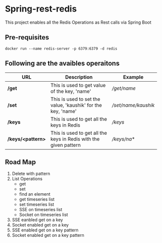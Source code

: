 # Spring-rest-redis
This project enables all the Redis Operations as Rest calls via Spring Boot

## Pre-requisites
```shell
docker run --name redis-server -p 6379:6379 -d redis
```

## Following are the avaibles operaitons
URL | Description | Example
--- | --- | ---
**/get** | This is used to get value of the key, 'name' | */get/name*
**/set** | This is used to set the value, 'kaushik' for the key, 'name' | */set/name/kaushik*
**/keys** | This is used to get all the keys in Redis | */keys*
**/keys/\<pattern\>** | This is used to get all the keys in Redis with the given pattern | */keys/na**

## Road Map
1. Delete with pattern
2. List Operations
    * get
    * set
    * find an element
    * get timeseries list
    * set timeseries list
    * SSE on timeseries list
    * Socket on timeseries list
3. SSE eanbled get on a key
4. Socket enabled get on a key
5. SSE enabled get on a key pattern
6. Socket enabled get on a key pattern




